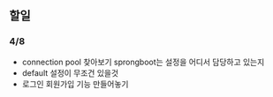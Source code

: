 ## 할일
### 4/8

- connection pool 찾아보기 sprongboot는 설정을 어디서 담당하고 있는지
- default 설정이 무조건 있을것
- 로그인 회원가입 기능 만들어놓기
